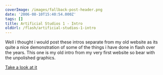```yaml
---
coverImage: /images/fallback-post-header.png
date: '2006-08-10T15:40:54.000Z'
tags: []
title: Artificial Studios 1 - Intro
oldUrl: /flash/artificial-studios-1-intro
---
```


Well i thought i would post these intros separate from my old website as its quite a nice demonstration of some of the things i have done in flash over the years. This one is my old intro from my very first website so bear with the unpolished graphics.

[Take a look at it](https://www.mikecann.co.uk/ArtificialStudios1/ArtStu.html)
